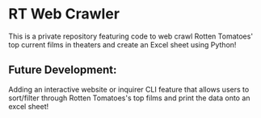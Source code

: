 # RT Web Crawler
This is a private repository featuring code to web crawl Rotten Tomatoes' top current films in theaters and create an Excel sheet using Python!

## Future Development:
Adding an interactive website or inquirer CLI feature that allows users to sort/filter through Rotten Tomatoes's top films and print the data onto an excel sheet!
